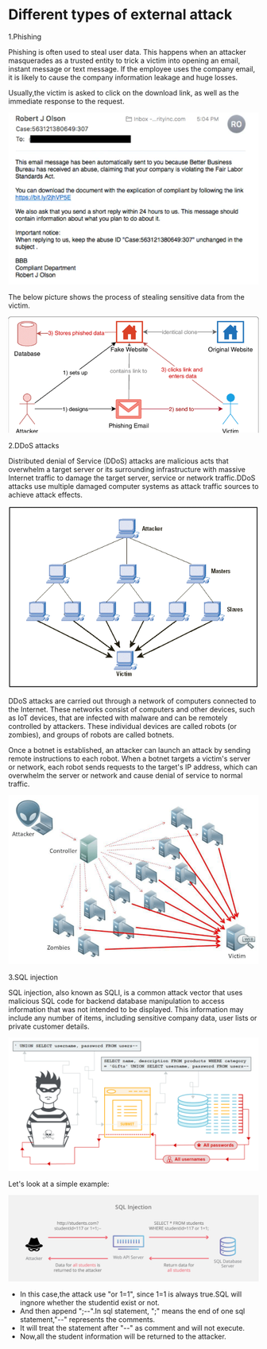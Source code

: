 # Different types of external attack

1.Phishing 

Phishing is often used to steal user data. This happens when an attacker masquerades as a trusted entity to trick a victim into opening an email, instant message or text message. If the employee uses the company email, it is likely to cause the company information leakage and huge losses.

Usually,the victim is asked to click on the download link, as well as the immediate response to the request.

![phishing_email](https://github.com/joey1136/katacoda-scenarios/blob/main/Area-B/images/phishing_email.png?raw=true)

The below picture shows the process of stealing sensitive data from the victim.

![phishing_process](https://github.com/joey1136/katacoda-scenarios/blob/main/Area-B/images/phishing_attack.png?raw=true)


2.DDoS attacks

Distributed denial of Service (DDoS) attacks are malicious acts that overwhelm a target server or its surrounding infrastructure with massive Internet traffic to damage the target server, service or network traffic.DDoS attacks use multiple damaged computer systems as attack traffic sources to achieve attack effects. 

![DDOS](https://github.com/joey1136/katacoda-scenarios/blob/main/Area-B/images/ddos.gif?raw=true)

DDoS attacks are carried out through a network of computers connected to the Internet. These networks consist of computers and other devices, such as IoT devices, that are infected with malware and can be remotely controlled by attackers. These individual devices are called robots (or zombies), and groups of robots are called botnets.

Once a botnet is established, an attacker can launch an attack by sending remote instructions to each robot. When a botnet targets a victim's server or network, each robot sends requests to the target's IP address, which can overwhelm the server or network and cause denial of service to normal traffic.

![DDOS_attack](https://github.com/joey1136/katacoda-scenarios/blob/main/Area-B/images/DDOS_attack.png?raw=true)


3.SQL injection

SQL injection, also known as SQLI, is a common attack vector that uses malicious SQL code for backend database manipulation to access information that was not intended to be displayed. This information may include any number of items, including sensitive company data, user lists or private customer details.


![sql_injection](https://github.com/joey1136/katacoda-scenarios/blob/main/Area-B/images/sql_injection.PNG?raw=true)

Let's look at a simple example:

![sql_injection_example](https://github.com/joey1136/katacoda-scenarios/blob/main/Area-B/images/sql_injection_example.png?raw=true)

- In this case,the attack use "or 1=1", since 1=1 is always true.SQL will ingnore whether the studentid exist or not.
- And then append ";--".In sql statement, ";" means the end of one sql statement,"--" represents the comments.
- It will treat the statement after "--" as comment and will not execute.
- Now,all the student information will be returned to the attacker.





